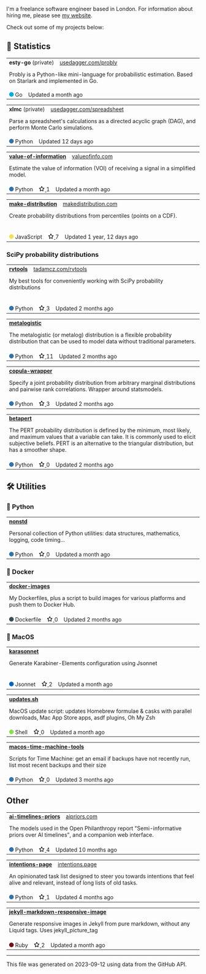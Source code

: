 I'm a freelance software engineer based in London. For information about hiring me, please see [my website](https://tadamcz.com/hire-me/).

Check out some of my projects below:
<h2>🎲 Statistics</h2>

<table> <tr> <td> <strong>esty-go</strong> (private) &nbsp;&nbsp; <span> <a href=https://usedagger.com/probly>usedagger.com/probly</a> </span> <p>Probly is a Python-like mini-language for probabilistic estimation. Based on Starlark and implemented in Go.&nbsp; &nbsp; &nbsp; &nbsp; &nbsp; &nbsp; &nbsp; &nbsp; &nbsp; &nbsp; &nbsp; &nbsp; &nbsp; &nbsp; &nbsp; &nbsp; &nbsp; &nbsp; &nbsp; &nbsp; &nbsp; &nbsp; </p> </td> </tr> <tr> <td> <img src=img/go.png alt width=12 height=12> Go &nbsp;&nbsp; Updated a month ago </td> </tr> </table> 



<table> <tr> <td> <strong>xlmc</strong> (private) &nbsp;&nbsp; <span> <a href=https://usedagger.com/spreadsheet>usedagger.com/spreadsheet</a> </span> <p>Parse a spreadsheet's calculations as a directed acyclic graph (DAG), and perform Monte Carlo simulations.&nbsp; &nbsp; &nbsp; &nbsp; &nbsp; &nbsp; &nbsp; &nbsp; &nbsp; &nbsp; &nbsp; &nbsp; &nbsp; &nbsp; &nbsp; &nbsp; &nbsp; &nbsp; &nbsp; &nbsp; &nbsp; &nbsp; &nbsp; &nbsp; </p> </td> </tr> <tr> <td> <img src=img/python.png alt width=12 height=12> Python &nbsp;&nbsp; Updated 12 days ago </td> </tr> </table> 



<table> <tr> <td> <strong><a href=https://github.com/tadamcz/value-of-information>value-of-information</a></strong> &nbsp;&nbsp; <span> <a href=https://valueofinfo.com/ >valueofinfo.com</a> </span> <p>Estimate the value of information (VOI) of receiving a signal in a simplified model.&nbsp; &nbsp; &nbsp; &nbsp; &nbsp; &nbsp; &nbsp; &nbsp; &nbsp; &nbsp; &nbsp; &nbsp; &nbsp; &nbsp; &nbsp; &nbsp; &nbsp; &nbsp; &nbsp; &nbsp; &nbsp; &nbsp; &nbsp; &nbsp; &nbsp; &nbsp; &nbsp; &nbsp; &nbsp; &nbsp; &nbsp; &nbsp; &nbsp; &nbsp; &nbsp; &nbsp; &nbsp; &nbsp; &nbsp; &nbsp; &nbsp; &nbsp; &nbsp; &nbsp; &nbsp; &nbsp; </p> </td> </tr> <tr> <td> <img src=img/python.png alt width=12 height=12> Python &nbsp;&nbsp; <a href=https://github.com/tadamcz/value-of-information/stargazers> <img src=img/star.png alt width=16 height=16> </a> 1 &nbsp;&nbsp; Updated a month ago </td> </tr> </table> 



<table> <tr> <td> <strong><a href=https://github.com/tadamcz/make-distribution>make-distribution</a></strong> &nbsp;&nbsp; <span> <a href=http://makedistribution.com>makedistribution.com</a> </span> <p>Create probability distributions from percentiles (points on a CDF).&nbsp; &nbsp; &nbsp; &nbsp; &nbsp; &nbsp; &nbsp; &nbsp; &nbsp; &nbsp; &nbsp; &nbsp; &nbsp; &nbsp; &nbsp; &nbsp; &nbsp; &nbsp; &nbsp; &nbsp; &nbsp; &nbsp; &nbsp; &nbsp; &nbsp; &nbsp; &nbsp; &nbsp; &nbsp; &nbsp; &nbsp; &nbsp; &nbsp; &nbsp; &nbsp; &nbsp; &nbsp; &nbsp; &nbsp; &nbsp; &nbsp; &nbsp; &nbsp; &nbsp; &nbsp; &nbsp; &nbsp; &nbsp; &nbsp; &nbsp; &nbsp; &nbsp; &nbsp; &nbsp; &nbsp; &nbsp; &nbsp; &nbsp; &nbsp; &nbsp; &nbsp; &nbsp; </p> </td> </tr> <tr> <td> <img src=img/javascript.png alt width=12 height=12> JavaScript &nbsp;&nbsp; <a href=https://github.com/tadamcz/make-distribution/stargazers> <img src=img/star.png alt width=16 height=16> </a> 7 &nbsp;&nbsp; Updated 1 year, 12 days ago </td> </tr> </table> 

<h3>SciPy probability distributions</h3>

<table> <tr> <td> <strong><a href=https://github.com/tadamcz/rvtools>rvtools</a></strong> &nbsp;&nbsp; <span> <a href=http://tadamcz.com/rvtools/ >tadamcz.com/rvtools</a> </span> <p>My best tools for conveniently working with SciPy probability distributions&nbsp; &nbsp; &nbsp; &nbsp; &nbsp; &nbsp; &nbsp; &nbsp; &nbsp; &nbsp; &nbsp; &nbsp; &nbsp; &nbsp; &nbsp; &nbsp; &nbsp; &nbsp; &nbsp; &nbsp; &nbsp; &nbsp; &nbsp; &nbsp; &nbsp; &nbsp; &nbsp; &nbsp; &nbsp; &nbsp; &nbsp; &nbsp; &nbsp; &nbsp; &nbsp; &nbsp; &nbsp; &nbsp; &nbsp; &nbsp; &nbsp; &nbsp; &nbsp; &nbsp; &nbsp; &nbsp; &nbsp; &nbsp; &nbsp; &nbsp; &nbsp; &nbsp; &nbsp; &nbsp; &nbsp; </p> </td> </tr> <tr> <td> <img src=img/python.png alt width=12 height=12> Python &nbsp;&nbsp; <a href=https://github.com/tadamcz/rvtools/stargazers> <img src=img/star.png alt width=16 height=16> </a> 3 &nbsp;&nbsp; Updated 2 months ago </td> </tr> </table> 



<table> <tr> <td> <strong><a href=https://github.com/tadamcz/metalogistic>metalogistic</a></strong> &nbsp;&nbsp; <span> <a href></a> </span> <p>The metalogistic (or metalog) distribution is a flexible probability distribution that can be used to model data without traditional parameters.</p> </td> </tr> <tr> <td> <img src=img/python.png alt width=12 height=12> Python &nbsp;&nbsp; <a href=https://github.com/tadamcz/metalogistic/stargazers> <img src=img/star.png alt width=16 height=16> </a> 11 &nbsp;&nbsp; Updated 2 months ago </td> </tr> </table> 



<table> <tr> <td> <strong><a href=https://github.com/tadamcz/copula-wrapper>copula-wrapper</a></strong> &nbsp;&nbsp; <span> <a href></a> </span> <p>Specify a joint probability distribution from arbitrary marginal distributions and pairwise rank correlations. Wrapper around statsmodels.</p> </td> </tr> <tr> <td> <img src=img/python.png alt width=12 height=12> Python &nbsp;&nbsp; <a href=https://github.com/tadamcz/copula-wrapper/stargazers> <img src=img/star.png alt width=16 height=16> </a> 3 &nbsp;&nbsp; Updated 2 months ago </td> </tr> </table> 



<table> <tr> <td> <strong><a href=https://github.com/tadamcz/betapert>betapert</a></strong> &nbsp;&nbsp; <span> <a href></a> </span> <p>The PERT probability distribution is defined by the minimum, most likely, and maximum values that a variable can take. It is commonly used to elicit subjective beliefs. PERT is an alternative to the triangular distribution, but has a smoother shape. </p> </td> </tr> <tr> <td> <img src=img/python.png alt width=12 height=12> Python &nbsp;&nbsp; <a href=https://github.com/tadamcz/betapert/stargazers> <img src=img/star.png alt width=16 height=16> </a> 0 &nbsp;&nbsp; Updated 2 months ago </td> </tr> </table> 

<h2>🛠️ Utilities</h2><h3>🐍 Python</h3>

<table> <tr> <td> <strong><a href=https://github.com/tadamcz/nonstd>nonstd</a></strong> &nbsp;&nbsp; <span> <a href></a> </span> <p>Personal collection of Python utilities: data structures, mathematics, logging, code timing...&nbsp; &nbsp; &nbsp; &nbsp; &nbsp; &nbsp; &nbsp; &nbsp; &nbsp; &nbsp; &nbsp; &nbsp; &nbsp; &nbsp; &nbsp; &nbsp; &nbsp; &nbsp; &nbsp; &nbsp; &nbsp; &nbsp; &nbsp; &nbsp; &nbsp; &nbsp; &nbsp; &nbsp; &nbsp; &nbsp; &nbsp; &nbsp; &nbsp; &nbsp; &nbsp; &nbsp; </p> </td> </tr> <tr> <td> <img src=img/python.png alt width=12 height=12> Python &nbsp;&nbsp; <a href=https://github.com/tadamcz/nonstd/stargazers> <img src=img/star.png alt width=16 height=16> </a> 0 &nbsp;&nbsp; Updated a month ago </td> </tr> </table> 

<h3>🐳 Docker</h3>

<table> <tr> <td> <strong><a href=https://github.com/tadamcz/docker-images>docker-images</a></strong> &nbsp;&nbsp; <span> <a href></a> </span> <p>My Dockerfiles, plus a script to build images for various platforms and push them to Docker Hub.&nbsp; &nbsp; &nbsp; &nbsp; &nbsp; &nbsp; &nbsp; &nbsp; &nbsp; &nbsp; &nbsp; &nbsp; &nbsp; &nbsp; &nbsp; &nbsp; &nbsp; &nbsp; &nbsp; &nbsp; &nbsp; &nbsp; &nbsp; &nbsp; &nbsp; &nbsp; &nbsp; &nbsp; &nbsp; &nbsp; &nbsp; &nbsp; &nbsp; &nbsp; </p> </td> </tr> <tr> <td> <img src=img/dockerfile.png alt width=12 height=12> Dockerfile &nbsp;&nbsp; <a href=https://github.com/tadamcz/docker-images/stargazers> <img src=img/star.png alt width=16 height=16> </a> 0 &nbsp;&nbsp; Updated 2 months ago </td> </tr> </table> 

<h3>🍎 MacOS</h3>

<table> <tr> <td> <strong><a href=https://github.com/tadamcz/karasonnet>karasonnet</a></strong> &nbsp;&nbsp; <span> <a href></a> </span> <p>Generate Karabiner-Elements configuration using Jsonnet&nbsp; &nbsp; &nbsp; &nbsp; &nbsp; &nbsp; &nbsp; &nbsp; &nbsp; &nbsp; &nbsp; &nbsp; &nbsp; &nbsp; &nbsp; &nbsp; &nbsp; &nbsp; &nbsp; &nbsp; &nbsp; &nbsp; &nbsp; &nbsp; &nbsp; &nbsp; &nbsp; &nbsp; &nbsp; &nbsp; &nbsp; &nbsp; &nbsp; &nbsp; &nbsp; &nbsp; &nbsp; &nbsp; &nbsp; &nbsp; &nbsp; &nbsp; &nbsp; &nbsp; &nbsp; &nbsp; &nbsp; &nbsp; &nbsp; &nbsp; &nbsp; &nbsp; &nbsp; &nbsp; &nbsp; &nbsp; &nbsp; &nbsp; &nbsp; &nbsp; &nbsp; &nbsp; &nbsp; &nbsp; &nbsp; &nbsp; &nbsp; &nbsp; &nbsp; &nbsp; &nbsp; &nbsp; &nbsp; &nbsp; &nbsp; </p> </td> </tr> <tr> <td> <img src=img/jsonnet.png alt width=12 height=12> Jsonnet &nbsp;&nbsp; <a href=https://github.com/tadamcz/karasonnet/stargazers> <img src=img/star.png alt width=16 height=16> </a> 2 &nbsp;&nbsp; Updated a month ago </td> </tr> </table> 



<table> <tr> <td> <strong><a href=https://github.com/tadamcz/updates.sh>updates.sh</a></strong> &nbsp;&nbsp; <span> <a href></a> </span> <p>MacOS update script: updates Homebrew formulae & casks with parallel downloads, Mac App Store apps, asdf plugins, Oh My Zsh&nbsp; &nbsp; &nbsp; &nbsp; &nbsp; &nbsp; &nbsp; </p> </td> </tr> <tr> <td> <img src=img/shell.png alt width=12 height=12> Shell &nbsp;&nbsp; <a href=https://github.com/tadamcz/updates.sh/stargazers> <img src=img/star.png alt width=16 height=16> </a> 0 &nbsp;&nbsp; Updated a month ago </td> </tr> </table> 



<table> <tr> <td> <strong><a href=https://github.com/tadamcz/macos-time-machine-tools>macos-time-machine-tools</a></strong> &nbsp;&nbsp; <span> <a href></a> </span> <p>Scripts for Time Machine: get an email if backups have not recently run, list most recent backups and their size&nbsp; &nbsp; &nbsp; &nbsp; &nbsp; &nbsp; &nbsp; &nbsp; &nbsp; &nbsp; &nbsp; &nbsp; &nbsp; &nbsp; &nbsp; &nbsp; &nbsp; &nbsp; </p> </td> </tr> <tr> <td> <img src=img/python.png alt width=12 height=12> Python &nbsp;&nbsp; <a href=https://github.com/tadamcz/macos-time-machine-tools/stargazers> <img src=img/star.png alt width=16 height=16> </a> 0 &nbsp;&nbsp; Updated 3 months ago </td> </tr> </table> 

<h2>Other</h2>

<table> <tr> <td> <strong><a href=https://github.com/tadamcz/ai-timelines-priors>ai-timelines-priors</a></strong> &nbsp;&nbsp; <span> <a href=https://aipriors.com/ >aipriors.com</a> </span> <p>The models used in the Open Philanthropy report "Semi-informative priors over AI timelines", and a companion web interface.&nbsp; &nbsp; &nbsp; &nbsp; &nbsp; &nbsp; &nbsp; </p> </td> </tr> <tr> <td> <img src=img/python.png alt width=12 height=12> Python &nbsp;&nbsp; <a href=https://github.com/tadamcz/ai-timelines-priors/stargazers> <img src=img/star.png alt width=16 height=16> </a> 4 &nbsp;&nbsp; Updated 10 months ago </td> </tr> </table> 



<table> <tr> <td> <strong><a href=https://github.com/tadamcz/intentions-page>intentions-page</a></strong> &nbsp;&nbsp; <span> <a href=https://intentions.page>intentions.page</a> </span> <p>An opinionated task list designed to steer you towards intentions that feel alive and relevant, instead of long lists of old tasks.</p> </td> </tr> <tr> <td> <img src=img/python.png alt width=12 height=12> Python &nbsp;&nbsp; <a href=https://github.com/tadamcz/intentions-page/stargazers> <img src=img/star.png alt width=16 height=16> </a> 1 &nbsp;&nbsp; Updated 4 months ago </td> </tr> </table> 



<table> <tr> <td> <strong><a href=https://github.com/tadamcz/jekyll-markdown-responsive-image>jekyll-markdown-responsive-image</a></strong> &nbsp;&nbsp; <span> <a href></a> </span> <p>Generate responsive images in Jekyll from pure markdown, without any Liquid tags. Uses jekyll_picture_tag&nbsp; &nbsp; &nbsp; &nbsp; &nbsp; &nbsp; &nbsp; &nbsp; &nbsp; &nbsp; &nbsp; &nbsp; &nbsp; &nbsp; &nbsp; &nbsp; &nbsp; &nbsp; &nbsp; &nbsp; &nbsp; &nbsp; &nbsp; &nbsp; &nbsp; </p> </td> </tr> <tr> <td> <img src=img/ruby.png alt width=12 height=12> Ruby &nbsp;&nbsp; <a href=https://github.com/tadamcz/jekyll-markdown-responsive-image/stargazers> <img src=img/star.png alt width=16 height=16> </a> 2 &nbsp;&nbsp; Updated a month ago </td> </tr> </table> 

<hr><p>This file was generated on 2023-09-12 using data from the GitHub API.</p>